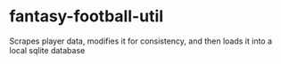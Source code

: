 # fantasy-football-util
Scrapes player data, modifies it for consistency, and then loads it into a local sqlite database
